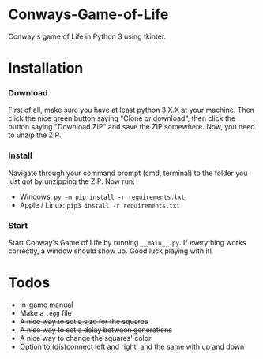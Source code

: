 # Conways-Game-of-Life
Conway's game of Life in Python 3 using tkinter.

# Installation
### Download
First of all, make sure you have at least python 3.X.X at your machine. Then click the nice green button saying "Clone or download", then click the button saying "Download ZIP" and save the ZIP somewhere. Now, you need to unzip the ZIP.

### Install
Navigate through your command prompt (cmd, terminal) to the folder you just got by unzipping the ZIP. Now run:
* Windows: `py -m pip install -r requirements.txt`
* Apple / Linux: `pip3 install -r requirements.txt`

### Start
Start Conway's Game of Life by running `__main__.py`. If everything works correctly, a window should show up. Good luck playing with it!

# Todos
* In-game manual
* Make a `.egg` file
* ~~A nice way to set a size for the squares~~
* ~~A nice way to set a delay between generations~~
* A nice way to change the squares' color
* Option to (dis)connect left and right, and the same with up and down